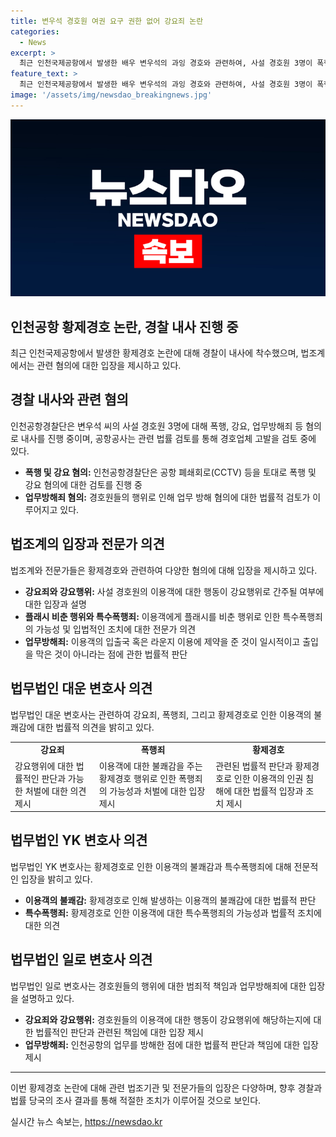 ```yaml
---
title: 변우석 경호원 여권 요구 권한 없어 강요죄 논란
categories:
  - News
excerpt: >
  최근 인천국제공항에서 발생한 배우 변우석의 과잉 경호와 관련하여, 사설 경호원 3명이 폭행 및 강요 등의 혐의로 경찰 조사를 받고 있다. 경찰은 또한 공항공사의 고발에 대한 내용도 확인 중이며, 법조계에서는 경호원들의 행위가 강요죄나 특수폭행죄에 해당할 수 있다고 설명했다. 변우석의 변호사는 경호원의 행동이 이용객의 인권을 침해하고 불쾌감을 줄 수 있다며, 이용객의 안전과 인권을 보호하기 위한 적절한 조치가 필요하다고 지적했다. 전문가들은 플래시를 이용객들에게 비춘 행위가 특수폭행죄에 해당할 여지가 있다고 밝혔으며, 업무방해죄의 성립 여부에 대해서도 논의되고 있다. 인천공항공사도 변씨의 경호업체 고발을 위한 법률 검토에 들어갔으며, 강요죄나 업무방해죄에 해당하는지를 조사하고 있다.
feature_text: >
  최근 인천국제공항에서 발생한 배우 변우석의 과잉 경호와 관련하여, 사설 경호원 3명이 폭행 및 강요 등의 혐의로 경찰 조사를 받고 있다. 경찰은 또한 공항공사의 고발에 대한 내용도 확인 중이며, 법조계에서는 경호원들의 행위가 강요죄나 특수폭행죄에 해당할 수 있다고 설명했다. 변우석의 변호사는 경호원의 행동이 이용객의 인권을 침해하고 불쾌감을 줄 수 있다며, 이용객의 안전과 인권을 보호하기 위한 적절한 조치가 필요하다고 지적했다. 전문가들은 플래시를 이용객들에게 비춘 행위가 특수폭행죄에 해당할 여지가 있다고 밝혔으며, 업무방해죄의 성립 여부에 대해서도 논의되고 있다. 인천공항공사도 변씨의 경호업체 고발을 위한 법률 검토에 들어갔으며, 강요죄나 업무방해죄에 해당하는지를 조사하고 있다.
image: '/assets/img/newsdao_breakingnews.jpg'
---
```


<p><img src="/assets/img/newsdao_breakingnews.jpg" alt="bookingtag 속보" /></p>

<h2 data-ke-size="size26">인천공항 황제경호 논란, 경찰 내사 진행 중</h2>

<p data-ke-size="size16">최근 인천국제공항에서 발생한 황제경호 논란에 대해 경찰이 내사에 착수했으며, 법조계에서는 관련 혐의에 대한 입장을 제시하고 있다.</p>

<h2 data-ke-size="size24">경찰 내사와 관련 혐의</h2>

<p data-ke-size="size16">인천공항경찰단은 변우석 씨의 사설 경호원 3명에 대해 폭행, 강요, 업무방해죄 등 혐의로 내사를 진행 중이며, 공항공사는 관련 법률 검토를 통해 경호업체 고발을 검토 중에 있다.</p>

<ul>
  <li><b>폭행 및 강요 혐의:</b> 인천공항경찰단은 공항 폐쇄회로(CCTV) 등을 토대로 폭행 및 강요 혐의에 대한 검토를 진행 중</li>
  <li><b>업무방해죄 혐의:</b> 경호원들의 행위로 인해 업무 방해 혐의에 대한 법률적 검토가 이루어지고 있다.</li>
</ul>

<h2 data-ke-size="size24">법조계의 입장과 전문가 의견</h2>

<p data-ke-size="size16">법조계와 전문가들은 황제경호와 관련하여 다양한 혐의에 대해 입장을 제시하고 있다.</p>

<ul>
  <li><b>강요죄와 강요행위:</b> 사설 경호원의 이용객에 대한 행동이 강요행위로 간주될 여부에 대한 입장과 설명</li>
  <li><b>플래시 비춘 행위와 특수폭행죄:</b> 이용객에게 플래시를 비춘 행위로 인한 특수폭행죄의 가능성 및 입법적인 조치에 대한 전문가 의견</li>
  <li><b>업무방해죄:</b> 이용객의 입출국 혹은 라운지 이용에 제약을 준 것이 일시적이고 출입을 막은 것이 아니라는 점에 관한 법률적 판단</li>
</ul>

<h2 data-ke-size="size24">법무법인 대운 변호사 의견</h2>

<p data-ke-size="size16">법무법인 대운 변호사는 관련하여 강요죄, 폭행죄, 그리고 황제경호로 인한 이용객의 불쾌감에 대한 법률적 의견을 밝히고 있다.</p>

<table>
  <tr>
    <td style="text-align: center; height: 17px;"><b>강요죄</b></td>
    <td style="text-align: center; height: 17px;"><b>폭행죄</b></td>
    <td style="text-align: center; height: 17px;"><b>황제경호</b></td>
  </tr>
  <tr>
    <td>강요행위에 대한 법률적인 판단과 가능한 처벌에 대한 의견 제시</td>
    <td>이용객에 대한 불쾌감을 주는 황제경호 행위로 인한 폭행죄의 가능성과 처벌에 대한 입장 제시</td>
    <td>관련된 법률적 판단과 황제경호로 인한 이용객의 인권 침해에 대한 법률적 입장과 조치 제시</td>
  </tr>
</table>

<h2 data-ke-size="size24">법무법인 YK 변호사 의견</h2>

<p data-ke-size="size16">법무법인 YK 변호사는 황제경호로 인한 이용객의 불쾌감과 특수폭행죄에 대해 전문적인 입장을 밝히고 있다.</p>

<ul>
  <li><b>이용객의 불쾌감:</b> 황제경호로 인해 발생하는 이용객의 불쾌감에 대한 법률적 판단</li>
  <li><b>특수폭행죄:</b> 황제경호로 인한 이용객에 대한 특수폭행죄의 가능성과 법률적 조치에 대한 의견</li>
</ul>

<h2 data-ke-size="size24">법무법인 일로 변호사 의견</h2>

<p data-ke-size="size16">법무법인 일로 변호사는 경호원들의 행위에 대한 범죄적 책임과 업무방해죄에 대한 입장을 설명하고 있다.</p>

<ul>
  <li><b>강요죄와 강요행위:</b> 경호원들의 이용객에 대한 행동이 강요행위에 해당하는지에 대한 법률적인 판단과 관련된 책임에 대한 입장 제시</li>
  <li><b>업무방해죄:</b> 인천공항의 업무를 방해한 점에 대한 법률적 판단과 책임에 대한 입장 제시</li>
</ul>

<hr>

<p data-ke-size="size16">이번 황제경호 논란에 대해 관련 법조기관 및 전문가들의 입장은 다양하며, 향후 경찰과 법률 당국의 조사 결과를 통해 적절한 조치가 이루어질 것으로 보인다.</p>
실시간 뉴스 속보는, <a href="https://newsdao.kr" rel="dofollow">https://newsdao.kr</a>



